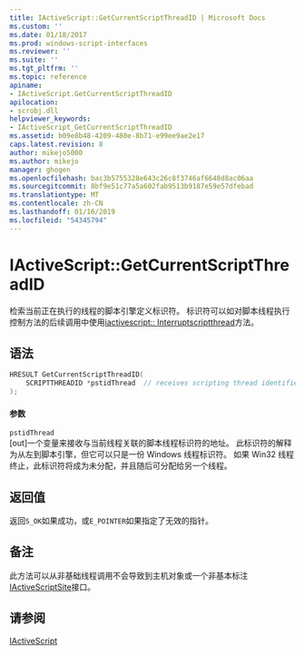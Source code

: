 ```yaml
---
title: IActiveScript::GetCurrentScriptThreadID | Microsoft Docs
ms.custom: ''
ms.date: 01/18/2017
ms.prod: windows-script-interfaces
ms.reviewer: ''
ms.suite: ''
ms.tgt_pltfrm: ''
ms.topic: reference
apiname:
- IActiveScript.GetCurrentScriptThreadID
apilocation:
- scrobj.dll
helpviewer_keywords:
- IActiveScript_GetCurrentScriptThreadID
ms.assetid: b09e8b48-4209-480e-8b71-e99ee9ae2e17
caps.latest.revision: 8
author: mikejo5000
ms.author: mikejo
manager: ghogen
ms.openlocfilehash: bac3b5755328e643c26c8f3746af6648d8ac06aa
ms.sourcegitcommit: 8bf9e51c77a5a602fab9513b9187e59e57dfebad
ms.translationtype: MT
ms.contentlocale: zh-CN
ms.lasthandoff: 01/16/2019
ms.locfileid: "54345794"
---
```

# <a name="iactivescriptgetcurrentscriptthreadid"></a>IActiveScript::GetCurrentScriptThreadID
检索当前正在执行的线程的脚本引擎定义标识符。 标识符可以如对脚本线程执行控制方法的后续调用中使用[iactivescript:: Interruptscriptthread](../../winscript/reference/iactivescript-interruptscriptthread.md)方法。  
  
## <a name="syntax"></a>语法  
  
```cpp
HRESULT GetCurrentScriptThreadID(  
    SCRIPTTHREADID *pstidThread  // receives scripting thread identifier  
);  
```  
  
#### <a name="parameters"></a>参数  
 `pstidThread`  
 [out]一个变量来接收与当前线程关联的脚本线程标识符的地址。 此标识符的解释为从左到脚本引擎，但它可以只是一份 Windows 线程标识符。 如果 Win32 线程终止，此标识符将成为未分配，并且随后可分配给另一个线程。  
  
## <a name="return-value"></a>返回值  
 返回`S_OK`如果成功，或`E_POINTER`如果指定了无效的指针。  
  
## <a name="remarks"></a>备注  
 此方法可以从非基础线程调用不会导致到主机对象或一个非基本标注[IActiveScriptSite](../../winscript/reference/iactivescriptsite.md)接口。  
  
## <a name="see-also"></a>请参阅  
 [IActiveScript](../../winscript/reference/iactivescript.md)